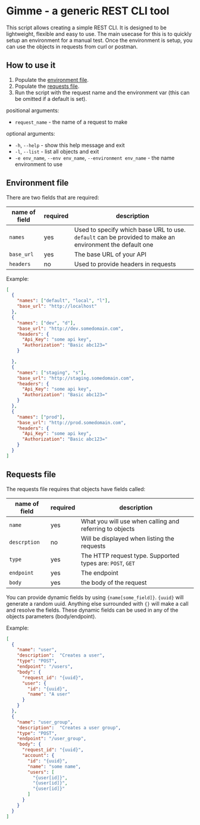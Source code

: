 # Gimme - a generic REST CLI tool
This script allows creating a simple REST CLI. It is designed to be lightweight, flexible and easy to use. The main usecase for this is to quickly setup an environment for a manual test. Once the environment is setup, you can use the objects in requests from curl or postman.

## How to use it
1) Populate the [environment file](#environment-file).
2) Populate the [requests file](#requests-file).
3) Run the script with the request name and the environment var (this can be omitted if a default is set).

positional arguments:
* `request_name` - the name of a request to make

optional arguments:
* `-h`, `--help` - show this help message and exit
* `-l`, `--list` - list all objects and exit
* `-e env_name`, `--env env_name`, `--environment env_name` - the name environment to use

## Environment file
There are two fields that are required:

| name of field | required | description                                                                                             |
|---------------|----------|---------------------------------------------------------------------------------------------------------|
| `names`       | yes      | Used to specify which base URL to use. `default` can be provided to make an environment the default one |
| `base_url`    | yes      | The base URL of your API                                                                                |
| `headers`     | no       | Used to provide headers in requests                                                                     |

Example:
```json
[
  {
    "names": ["default", "local", "l"],
    "base_url": "http://localhost"
  },
  {
    "names": ["dev", "d"],
    "base_url": "http://dev.somedomain.com",
    "headers": {
      "Api_Key": "some api key",
      "Authorization": "Basic abc123="
    }

  },
  {
    "names": ["staging", "s"],
    "base_url": "http://staging.somedomain.com",
    "headers": {
      "Api_Key": "some api key",
      "Authorization": "Basic abc123="
    }
  },
  {
    "names": ["prod"],
    "base_url": "http://prod.somedomain.com",
    "headers": {
      "Api_Key": "some api key",
      "Authorization": "Basic abc123="
    }
  }
]
```

## Requests file
The requests file requires that objects have fields called:

| name of field | required | description                                               |
|---------------|----------|-----------------------------------------------------------|
| `name`        | yes      | What you will use when calling and referring to objects   |
| `descrption`  | no       | Will be displayed when listing the requests               |
| `type`        | yes      | The HTTP request type. Supported types are: `POST`, `GET` |
| `endpoint`    | yes      | The endpoint                                              |
| `body`        | yes      | the body of the request                                   |

You can provide dynamic fields by using `{name[some_field]}`. `{uuid}` will generate a random uuid. Anything else surrounded with `{}` will make a call and resolve the fields. These dynamic fields can be used in any of the objects parameters (body/endpoint).

Example:
```json
[
  {
    "name": "user",
    "description":  "Creates a user",
    "type": "POST",
    "endpoint": "/users",
    "body": {
      "request_id": "{uuid}",
      "user": {
        "id": "{uuid}",
        "name": "A user"
      }
    }
  },
  {
    "name": "user_group",
    "description":  "Creates a user group",
    "type": "POST",
    "endpoint": "/user_group",
    "body": {
      "request_id": "{uuid}",
      "account": {
        "id": "{uuid}",
        "name": "some name",
        "users": [
          "{user[id]}",
          "{user[id]}",
          "{user[id]}"
        ]
      }
    }
  }
]
```